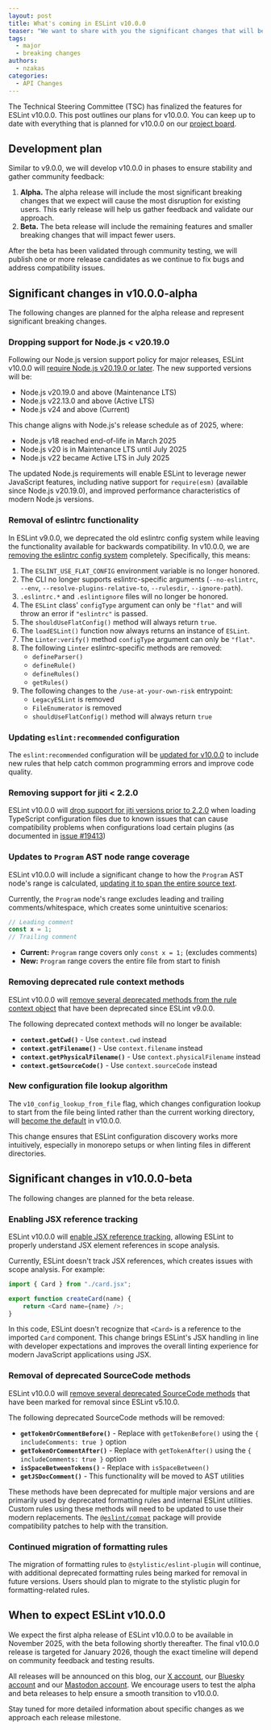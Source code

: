 ```yaml
---
layout: post
title: What's coming in ESLint v10.0.0
teaser: "We want to share with you the significant changes that will be coming in v10.0.0 so you can better prepare for the changes and understand why the changes are necessary."
tags:
  - major
  - breaking changes
authors:
  - nzakas
categories:
  - API Changes
---
```


The Technical Steering Committee (TSC) has finalized the features for ESLint v10.0.0. This post outlines our plans for v10.0.0. You can keep up to date with everything that is planned for v10.0.0 on our [project board](https://github.com/orgs/eslint/projects/6).

## Development plan

Similar to v9.0.0, we will develop v10.0.0 in phases to ensure stability and gather community feedback:

1. **Alpha.** The alpha release will include the most significant breaking changes that we expect will cause the most disruption for existing users. This early release will help us gather feedback and validate our approach.
2. **Beta.** The beta release will include the remaining features and smaller breaking changes that will impact fewer users.

After the beta has been validated through community testing, we will publish one or more release candidates as we continue to fix bugs and address compatibility issues.

## Significant changes in v10.0.0-alpha

The following changes are planned for the alpha release and represent significant breaking changes.

### Dropping support for Node.js < v20.19.0

Following our Node.js version support policy for major releases, ESLint v10.0.0 will [require Node.js v20.19.0 or later](https://github.com/eslint/eslint/issues/19969). The new supported versions will be:

* Node.js v20.19.0 and above (Maintenance LTS)
* Node.js v22.13.0 and above (Active LTS)
* Node.js v24 and above (Current)

This change aligns with Node.js's release schedule as of 2025, where:

* Node.js v18 reached end-of-life in March 2025
* Node.js v20 is in Maintenance LTS until July 2025
* Node.js v22 became Active LTS in July 2025

The updated Node.js requirements will enable ESLint to leverage newer JavaScript features, including native support for `require(esm)` (available since Node.js v20.19.0), and improved performance characteristics of modern Node.js versions.

### Removal of eslintrc functionality

In ESLint v9.0.0, we deprecated the old eslintrc config system while leaving the functionality available for backwards compatibility. In v10.0.0, we are [removing the eslintrc config system](https://eslint.org/blog/2023/10/flat-config-rollout-plans/#eslintrc-removed-in-eslint-v10.0.0) completely. Specifically, this means:

1. The `ESLINT_USE_FLAT_CONFIG` environment variable is no longer honored.
1. The CLI no longer supports eslintrc-specific arguments (`--no-eslintrc`, `--env`, `--resolve-plugins-relative-to`, `--rulesdir`, `--ignore-path`).
1. `.eslintrc.*` and `.eslintignore` files will no longer be honored.
1. The `ESLint` class' `configType` argument can only be `"flat"` and will throw an error if `"eslintrc"` is passed.
1. The `shouldUseFlatConfig()` method will always return `true`.
1. The `loadESLint()` function now always returns an instance of `ESLint`.
1. The `Linter:verify()` method `configType` argument can only be `"flat"`.
1. The following `Linter` eslintrc-specific methods are removed:
    * `defineParser()`
    * `defineRule()`
    * `defineRules()`
    * `getRules()`
1. The following changes to the `/use-at-your-own-risk` entrypoint:
    * `LegacyESLint` is removed
    * `FileEnumerator` is removed
    * `shouldUseFlatConfig()` method will always return `true`

### Updating `eslint:recommended` configuration

The `eslint:recommended` configuration will be [updated for v10.0.0](https://github.com/eslint/eslint/issues/19966) to include new rules that help catch common programming errors and improve code quality.

### Removing support for jiti < 2.2.0

ESLint v10.0.0 will [drop support for jiti versions prior to 2.2.0](https://github.com/eslint/eslint/issues/19765) when loading TypeScript configuration files due to known issues that can cause compatibility problems when configurations load certain plugins (as documented in [issue #19413](https://github.com/eslint/eslint/issues/19413))

### Updates to `Program` AST node range coverage

ESLint v10.0.0 will include a significant change to how the `Program` AST node's range is calculated, [updating it to span the entire source text](https://github.com/eslint/js/issues/648).

Currently, the `Program` node's range excludes leading and trailing comments/whitespace, which creates some unintuitive scenarios:

```javascript
// Leading comment
const x = 1;
// Trailing comment
```

* **Current:** `Program` range covers only `const x = 1;` (excludes comments)
* **New:** `Program` range covers the entire file from start to finish

### Removing deprecated rule context methods

ESLint v10.0.0 will [remove several deprecated methods from the rule context object](https://github.com/eslint/eslint/pull/20086) that have been deprecated since ESLint v9.0.0.

The following deprecated context methods will no longer be available:

* **`context.getCwd()`** - Use `context.cwd` instead
* **`context.getFilename()`** - Use `context.filename` instead
* **`context.getPhysicalFilename()`** - Use `context.physicalFilename` instead
* **`context.getSourceCode()`** - Use `context.sourceCode` instead

### New configuration file lookup algorithm

The `v10_config_lookup_from_file` flag, which changes configuration lookup to start from the file being linted rather than the current working directory, will [become the default](https://github.com/eslint/eslint/issues/19967) in v10.0.0.

This change ensures that ESLint configuration discovery works more intuitively, especially in monorepo setups or when linting files in different directories.

## Significant changes in v10.0.0-beta

The following changes are planned for the beta release.

### Enabling JSX reference tracking

ESLint v10.0.0 will [enable JSX reference tracking](https://github.com/eslint/eslint/issues/19495), allowing ESLint to properly understand JSX element references in scope analysis.

Currently, ESLint doesn't track JSX references, which creates issues with scope analysis. For example:

```javascript
import { Card } from "./card.jsx";

export function createCard(name) {
    return <Card name={name} />;
}
```

In this code, ESLint doesn't recognize that `<Card>` is a reference to the imported `Card` component. This change brings ESLint's JSX handling in line with developer expectations and improves the overall linting experience for modern JavaScript applications using JSX.

### Removal of deprecated SourceCode methods

ESLint v10.0.0 will [remove several deprecated SourceCode methods](https://github.com/eslint/eslint/issues/20113) that have been marked for removal since ESLint v5.10.0.

The following deprecated SourceCode methods will be removed:

* **`getTokenOrCommentBefore()`** - Replace with `getTokenBefore()` using the `{ includeComments: true }` option
* **`getTokenOrCommentAfter()`** - Replace with `getTokenAfter()` using the `{ includeComments: true }` option
* **`isSpaceBetweenTokens()`** - Replace with `isSpaceBetween()`
* **`getJSDocComment()`** - This functionality will be moved to AST utilities

These methods have been deprecated for multiple major versions and are primarily used by deprecated formatting rules and internal ESLint utilities. Custom rules using these methods will need to be updated to use their modern replacements. The [`@eslint/compat`](https://npmjs.com/package/@eslint/compat) package will provide compatibility patches to help with the transition.

### Continued migration of formatting rules

The migration of formatting rules to `@stylistic/eslint-plugin` will continue, with additional deprecated formatting rules being marked for removal in future versions. Users should plan to migrate to the stylistic plugin for formatting-related rules.

## When to expect ESLint v10.0.0

We expect the first alpha release of ESLint v10.0.0 to be available in November 2025, with the beta following shortly thereafter. The final v10.0.0 release is targeted for January 2026, though the exact timeline will depend on community feedback and testing results.

All releases will be announced on this blog, our [X account](https://twitter.com/geteslint), our [Bluesky account](https://bsky.app/profile/eslint.org) and our [Mastodon account](https://fosstodon.org/@eslint). We encourage users to test the alpha and beta releases to help ensure a smooth transition to v10.0.0.

Stay tuned for more detailed information about specific changes as we approach each release milestone.
